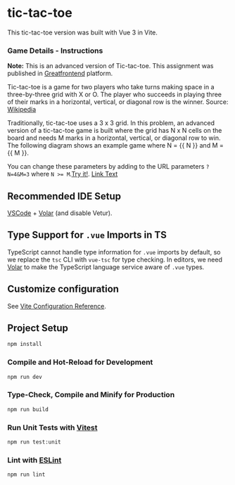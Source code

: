 # tic-tac-toe

This tic-tac-toe version was built with Vue 3 in Vite.

### Game Details - Instructions

**Note:** This is an advanced version of Tic-tac-toe. This assignment was published in [Greatfrontend](https://www.greatfrontend.com/) platform.

Tic-tac-toe is a game for two players who take turns making space in a three-by-three grid with X or O. The player who succeeds in playing three of their marks in a horizontal, vertical, or diagonal row is the winner. Source: [Wikipedia](https://en.wikipedia.org/wiki/Tic-tac-toe)

Traditionally, tic-tac-toe uses a 3 x 3 grid. In this problem, an advanced version of a tic-tac-toe game is built where the grid has N x N cells on the board and needs M marks in a horizontal, vertical, or diagonal row to win. The following diagram shows an example game where N = {{ N }} and M = {{ M }}.

You can change these parameters by adding to the URL parameters `?N=4&M=3` where `N >= M`.<a href="https://tic-tac-toe-snowy-sigma.vercel.app/?N=4&M=4/" target="_blank">Try it!</a>.
<a href="https://google.com" target="_blank">Link Text</a>

## Recommended IDE Setup

[VSCode](https://code.visualstudio.com/) + [Volar](https://marketplace.visualstudio.com/items?itemName=Vue.volar) (and disable Vetur).

## Type Support for `.vue` Imports in TS

TypeScript cannot handle type information for `.vue` imports by default, so we replace the `tsc` CLI with `vue-tsc` for type checking. In editors, we need [Volar](https://marketplace.visualstudio.com/items?itemName=Vue.volar) to make the TypeScript language service aware of `.vue` types.

## Customize configuration

See [Vite Configuration Reference](https://vitejs.dev/config/).

## Project Setup

```sh
npm install
```

### Compile and Hot-Reload for Development

```sh
npm run dev
```

### Type-Check, Compile and Minify for Production

```sh
npm run build
```

### Run Unit Tests with [Vitest](https://vitest.dev/)

```sh
npm run test:unit
```

### Lint with [ESLint](https://eslint.org/)

```sh
npm run lint
```
